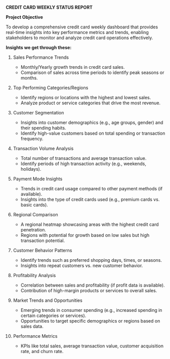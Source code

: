 **CREDIT CARD WEEKLY STATUS REPORT**

**Project Objective**

To develop a comprehensive credit card weekly dashboard that provides real-time insights into key performance metrics and trends, enabling stakeholders to monitor and analyze credit card operations effectively.

**Insights we get through these:**

1. Sales Performance Trends  
   - Monthly/Yearly growth trends in credit card sales.  
   - Comparison of sales across time periods to identify peak seasons or months.  

2. Top Performing Categories/Regions  
   - Identify regions or locations with the highest and lowest sales.  
   - Analyze product or service categories that drive the most revenue.  

3. Customer Segmentation  
   - Insights into customer demographics (e.g., age groups, gender) and their spending habits.  
   - Identify high-value customers based on total spending or transaction frequency.  

4. Transaction Volume Analysis  
   - Total number of transactions and average transaction value.  
   - Identify periods of high transaction activity (e.g., weekends, holidays).  

5. Payment Mode Insights  
   - Trends in credit card usage compared to other payment methods (if available).  
   - Insights into the type of credit cards used (e.g., premium cards vs. basic cards).  

6. Regional Comparison  
   - A regional heatmap showcasing areas with the highest credit card penetration.  
   - Regions with potential for growth based on low sales but high transaction potential.  

7. Customer Behavior Patterns  
   - Identify trends such as preferred shopping days, times, or seasons.  
   - Insights into repeat customers vs. new customer behavior.  

8. Profitability Analysis  
   - Correlation between sales and profitability (if profit data is available).  
   - Contribution of high-margin products or services to overall sales.  

9. Market Trends and Opportunities
   - Emerging trends in consumer spending (e.g., increased spending in certain categories or services).  
   - Opportunities to target specific demographics or regions based on sales data.  

10. Performance Metrics  
    - KPIs like total sales, average transaction value, customer acquisition rate, and churn rate.  

